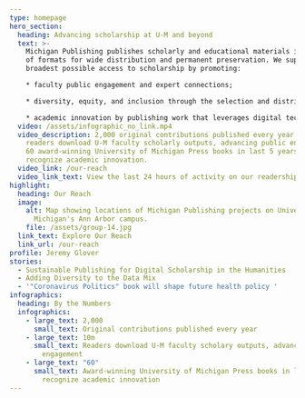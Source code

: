 ```yaml
---
type: homepage
hero_section:
  heading: Advancing scholarship at U-M and beyond
  text: >-
    Michigan Publishing publishes scholarly and educational materials in a range
    of formats for wide distribution and permanent preservation. We support the
    broadest possible access to scholarship by promoting:

    * faculty public engagement and expert connections;

    * diversity, equity, and inclusion through the selection and distribution of content; and

    * academic innovation by publishing work that leverages digital technology.
  video: /assets/infographic_no_link.mp4
  video_description: 2,000 original contributions published every year. 10M
    readers download U-M faculty scholarly outputs, advancing public engagement.
    60 award-winning University of Michigan Press books in last 5 years
    recognize academic innovation.
  video_link: /our-reach
  video_link_text: View the last 24 hours of activity on our readership map
highlight:
  heading: Our Reach
  image:
    alt: Map showing locations of Michigan Publishing projects on University of
      Michigan's Ann Arbor campus.
    file: /assets/group-14.jpg
  link_text: Explore Our Reach
  link_url: /our-reach
profile: Jeremy Glover
stories:
  - Sustainable Publishing for Digital Scholarship in the Humanities
  - Adding Diversity to the Data Mix
  - '"Coronavirus Politics" book will shape future health policy '
infographics:
  heading: By the Numbers
  infographics:
    - large_text: 2,000
      small_text: Original contributions published every year
    - large_text: 10m
      small_text: Readers download U-M faculty scholary outputs, advancing public
        engagement
    - large_text: "60"
      small_text: Award-winning University of Michigan Press books in last 5 years
        recognize academic innovation
---
```

